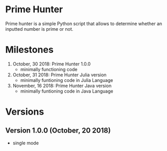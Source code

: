 # Prime Hunter
Prime hunter is a simple Python script that allows to determine whether an inputted number is prime or not.

# Milestones 
1. October, 30 2018: Prime Hunter 1.0.0
   - minimally functioning code
2. October, 31 2018: Prime Hunter Julia version
   - minimally funtioning code in Julia Language
3. November, 16 2018: Prime Hunter Java version
   - minimally funtioning code in Java Language

# Versions
## Version 1.0.0 (October, 20 2018)
- single mode

